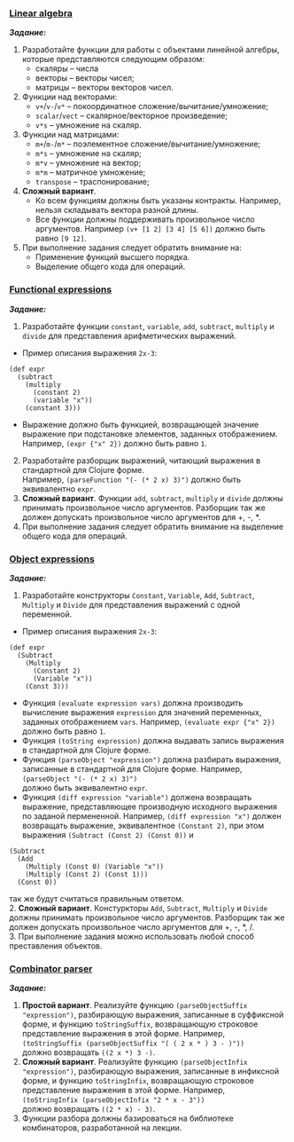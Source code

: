 ### [Linear algebra](https://github.com/AlexeyShik/Programming-paradigms/blob/master/Term2/Clojure/linear.clj)  
***Задание:***  
 1. Разработайте функции для работы с объектами линейной алгебры, которые представляются следующим образом:  
      - скаляры – числа  
      - векторы – векторы чисел;  
      - матрицы – векторы векторов чисел.  
 2. Функции над векторами:  
      - `v+`/`v-`/`v*` – покоординатное сложение/вычитание/умножение;  
      - `scalar`/`vect` – скалярное/векторное произведение;  
      - `v*s` – умножение на скаляр.  
 3. Функции над матрицами:  
      - `m+`/`m-`/`m*` – поэлементное сложение/вычитание/умножение;  
      - `m*s` – умножение на скаляр;  
      - `m*v` – умножение на вектор;  
      - `m*m` – матричное умножение;  
      - `transpose` – траспонирование;  
 4. **Сложный вариант**.  
      - Ко всем функциям должны быть указаны контракты. Например, нельзя складывать вектора разной длины.  
      - Все функции должны поддерживать произвольное число аргументов. Например `(v+ [1 2] [3 4] [5 6])` должно быть равно `[9 12]`.  
 5. При выполнение задания следует обратить внимание на:  
      - Применение функций высшего порядка.  
      - Выделение общего кода для операций.  
 ### [Functional expressions](https://github.com/AlexeyShik/Programming-paradigms/blob/master/Term2/Clojure/expression.clj)  
 ***Задание:***  
 1. Разработайте функции `constant`, `variable`, `add`, `subtract`, `multiply` и `divide` для представления арифметических выражений.  
 - Пример описания выражения `2x-3`:  
```  
(def expr
  (subtract
    (multiply
      (constant 2)
      (variable "x"))
    (constant 3)))
```  
 - Выражение должно быть функцией, возвращающей значение выражение при подстановке элементов, заданных отображением. Например, `(expr {"x" 2})` должно быть равно `1`.    
 2. Разработайте разборщик выражений, читающий выражения в стандартной для Clojure форме.  
 Например, `(parseFunction "(- (* 2 x) 3)")` должно быть эквивалентно `expr`.  
 3. **Сложный вариант**. Функции `add`, `subtract`, `multiply` и `divide` должны принимать произвольное число аргументов. Разборщик так же должен допускать произвольное число аргументов для \+, \-, \*.  
 4. При выполнение задания следует обратить внимание на выделение общего кода для операций.  
 ### [Object expressions](https://github.com/AlexeyShik/Programming-paradigms/blob/master/Term2/Clojure/expression.clj)  
 ***Задание:***  
 1. Разработайте конструкторы `Constant`, `Variable`, `Add`, `Subtract`, `Multiply` и `Divide` для представления выражений с одной переменной.  
 - Пример описания выражения `2x-3`:  
```
(def expr
  (Subtract
    (Multiply
      (Constant 2)
      (Variable "x"))
    (Const 3)))
```             
 - Функция `(evaluate expression vars)` должна производить вычисление выражения `expression` для значений переменных, заданных отображением `vars`. Например, `(evaluate expr {"x" 2})` должно быть равно `1`.  
 - Функция `(toString expression)` должна выдавать запись выражения в стандартной для Clojure форме.  
 - Функция `(parseObject "expression")` должна разбирать выражения, записанные в стандартной для Clojure форме. Например,  
`(parseObject "(- (* 2 x) 3)")`  
должно быть эквивалентно `expr`.  
 - Функция `(diff expression "variable")` должена возвращать выражение, представляющее производную исходного выражения по заданой пермененной. Например, `(diff expression "x")` должен возвращать выражение, эквивалентное `(Constant 2)`, при этом выражения `(Subtract (Const 2) (Const 0))` и  
```  
(Subtract
  (Add
    (Multiply (Const 0) (Variable "x"))
    (Multiply (Const 2) (Const 1)))
  (Const 0))
```                 
так же будут считаться правильным ответом.  
 2. **Сложный вариант**. Констуркторы `Add`, `Subtract`, `Multiply` и `Divide` должны принимать произвольное число аргументов. Разборщик так же должен допускать произвольное число аргументов для \+, \-, \*, \/.  
 3. При выполнение задания можно использовать любой способ преставления объектов.  
 ### [Combinator parser](https://github.com/AlexeyShik/Programming-paradigms/blob/master/Term2/Clojure/expression.clj)  
 ***Задание:***  
  1. **Простой вариант**. Реализуйте функцию `(parseObjectSuffix "expression")`, разбирающую выражения, записанные в суффиксной форме, и функцию `toStringSuffix`, возвращающую строковое представление выражения в этой форме. Например,  
`(toStringSuffix (parseObjectSuffix "( ( 2 x * ) 3 - )"))`  
должно возвращать `((2 x *) 3 -)`.  
 2. **Сложный вариант**. Реализуйте функцию `(parseObjectInfix "expression")`, разбирающую выражения, записанные в инфиксной форме, и функцию `toStringInfix`, возвращающую строковое представление выражения в этой форме. Например,  
`(toStringInfix (parseObjectInfix "2 * x - 3"))`  
должно возвращать `((2 * x) - 3)`.  
 3. Функции разбора должны базироваться на библиотеке комбинаторов, разработанной на лекции.
